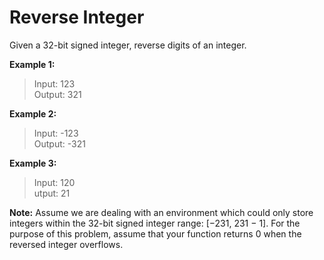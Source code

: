 # Reverse Integer

Given a 32-bit signed integer, reverse digits of an integer.

**Example 1:**
>Input: 123  
Output: 321

**Example 2:**
>Input: -123  
Output: -321

**Example 3:**
>Input: 120  
utput: 21

**Note:**
Assume we are dealing with an environment which could only store integers within the 32-bit signed integer range: [−231,  231 − 1]. For the purpose of this problem, assume that your function returns 0 when the reversed integer overflows.